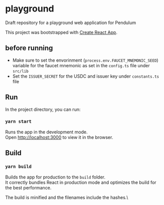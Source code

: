 # playground
Draft repository for a playground web application for Pendulum

This project was bootstrapped with [Create React App](https://github.com/facebook/create-react-app).

## before running

- Make sure to set the envorinment (`process.env.FAUCET_MNEMONIC_SEED`) variable for the faucet mnemonic
as set in the `config.ts` file under `src/lib`
- Set the `ISSUER_SECRET` for the USDC and issuer key under `constants.ts` file

## Run

In the project directory, you can run:

### `yarn start`

Runs the app in the development mode.\
Open [http://localhost:3000](http://localhost:3000) to view it in the browser.

## Build
### `yarn build`

Builds the app for production to the `build` folder.\
It correctly bundles React in production mode and optimizes the build for the best performance.

The build is minified and the filenames include the hashes.\